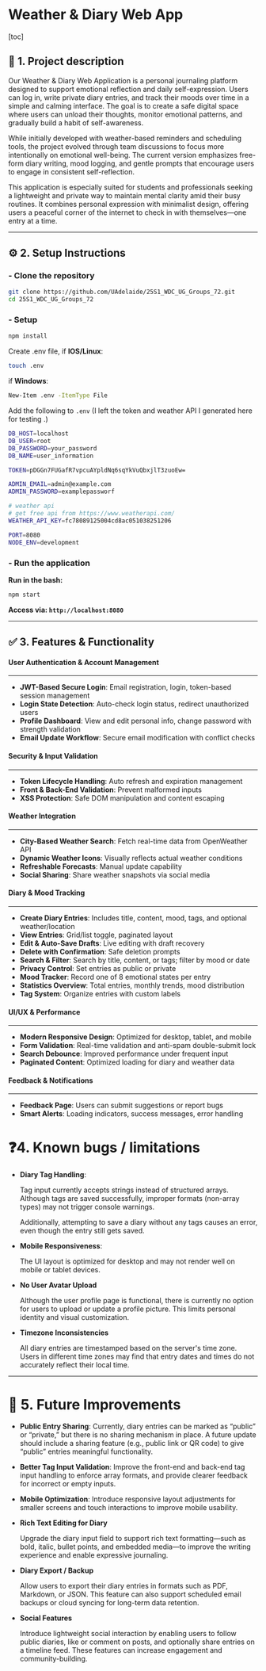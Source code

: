 # Weather & Diary Web App

[toc]



## 📌 **1. Project description**
Our Weather & Diary Web Application is a personal journaling platform designed to support emotional reflection and daily self-expression. Users can log in, write private diary entries, and track their moods over time in a simple and calming interface. The goal is to create a safe digital space where users can unload their thoughts, monitor emotional patterns, and gradually build a habit of self-awareness.

While initially developed with weather-based reminders and scheduling tools, the project evolved through team discussions to focus more intentionally on emotional well-being. The current version emphasizes free-form diary writing, mood logging, and gentle prompts that encourage users to engage in consistent self-reflection.

This application is especially suited for students and professionals seeking a lightweight and private way to maintain mental clarity amid their busy routines. It combines personal expression with minimalist design, offering users a peaceful corner of the internet to check in with themselves—one entry at a time.

----

## ⚙️ **2. Setup Instructions**

### - Clone the repository

```bash
git clone https://github.com/UAdelaide/25S1_WDC_UG_Groups_72.git
cd 25S1_WDC_UG_Groups_72
```

### - Setup

```bash
npm install
```

Create .env file,  if **IOS/Linux**:

```bash
touch .env
```

if **Windows**:

```bash
New-Item .env -ItemType File
```

Add the following to `.env`   (I left the token and weather API I generated here for testing .)

```bash
DB_HOST=localhost
DB_USER=root
DB_PASSWORD=your_password
DB_NAME=user_information

TOKEN=pDGGn7FUGafR7vpcuAYpldNq6sqYkVuQbxjlT3zuoEw=

ADMIN_EMAIL=admin@example.com
ADMIN_PASSWORD=examplepassworf

# weather api
# get free api from https://www.weatherapi.com/
WEATHER_API_KEY=fc78089125004cd8ac051038251206

PORT=8080
NODE_ENV=development
```

### - Run the application

**Run in the bash:**

```bash
npm start
```

**Access via: `http://localhost:8080`**

----

## ✅ **3. Features & Functionality**

####  User Authentication & Account Management

---

- **JWT-Based Secure Login**: Email registration, login, token-based session management
- **Login State Detection**: Auto-check login status, redirect unauthorized users
- **Profile Dashboard**: View and edit personal info, change password with strength validation
- **Email Update Workflow**: Secure email modification with conflict checks

#### Security & Input Validation

---

- **Token Lifecycle Handling**: Auto refresh and expiration management
- **Front & Back-End Validation**: Prevent malformed inputs
- **XSS Protection**: Safe DOM manipulation and content escaping

#### Weather Integration

---

- **City-Based Weather Search**: Fetch real-time data from OpenWeather API
- **Dynamic Weather Icons**: Visually reflects actual weather conditions
- **Refreshable Forecasts**: Manual update capability
- **Social Sharing**: Share weather snapshots via social media

#### Diary & Mood Tracking

---

- **Create Diary Entries**: Includes title, content, mood, tags, and optional weather/location
- **View Entries**: Grid/list toggle, paginated layout
- **Edit & Auto-Save Drafts**: Live editing with draft recovery
- **Delete with Confirmation**: Safe deletion prompts
- **Search & Filter**: Search by title, content, or tags; filter by mood or date
- **Privacy Control**: Set entries as public or private
- **Mood Tracker**: Record one of 8 emotional states per entry
- **Statistics Overview**: Total entries, monthly trends, mood distribution
- **Tag System**: Organize entries with custom labels

#### UI/UX & Performance

---

- **Modern Responsive Design**: Optimized for desktop, tablet, and mobile
- **Form Validation**: Real-time validation and anti-spam double-submit lock
- **Search Debounce**: Improved performance under frequent input
- **Paginated Content**: Optimized loading for diary and weather data

#### Feedback & Notifications

---

- **Feedback Page**: Users can submit suggestions or report bugs
- **Smart Alerts**: Loading indicators, success messages, error handling

# ❓4. Known bugs / limitations

- **Diary Tag Handling**: 

  Tag input currently accepts strings instead of structured arrays. Although tags are saved successfully, improper formats (non-array types) may not trigger console warnings. 

  Additionally, attempting to save a diary without any tags causes an error, even though the entry still gets saved.

- **Mobile Responsiveness**: 

  The UI layout is optimized for desktop and may not render well on mobile or tablet devices.

- **No User Avatar Upload**

  Although the user profile page is functional, there is currently no option for users to upload or update a profile picture. This limits personal identity and visual customization.

- **Timezone Inconsistencies**

  All diary entries are timestamped based on the server's time zone. Users in different time zones may find that entry dates and times do not accurately reflect their local time.

---

# 🚀 5. Future Improvements

- **Public Entry Sharing**: 
  Currently, diary entries can be marked as “public” or “private,” but there is no sharing mechanism in place. A future update should include a sharing feature (e.g., public link or QR code) to give “public” entries meaningful functionality.

- **Better Tag Input Validation**: 
  Improve the front-end and back-end tag input handling to enforce array formats, and provide clearer feedback for incorrect or empty inputs.

- **Mobile Optimization**: 
  Introduce responsive layout adjustments for smaller screens and touch interactions to improve mobile usability.

- **Rich Text Editing for Diary**

  Upgrade the diary input field to support rich text formatting—such as bold, italic, bullet points, and embedded media—to improve the writing experience and enable expressive journaling.

- **Diary Export / Backup**

  Allow users to export their diary entries in formats such as PDF, Markdown, or JSON. This feature can also support scheduled email backups or cloud syncing for long-term data retention.

- **Social Features**

  Introduce lightweight social interaction by enabling users to follow public diaries, like or comment on posts, and optionally share entries on a timeline feed. These features can increase engagement and community-building.